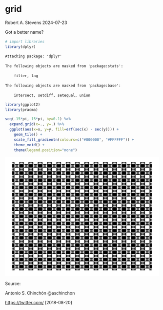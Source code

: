grid
================
Robert A. Stevens
2024-07-23

Got a better name?

``` r
# import libraries
library(dplyr)
```


    Attaching package: 'dplyr'

    The following objects are masked from 'package:stats':

        filter, lag

    The following objects are masked from 'package:base':

        intersect, setdiff, setequal, union

``` r
library(ggplot2)
library(pracma)
```

``` r
seq(-15*pi, 15*pi, by=0.1) %>%
  expand.grid(x=., y=.) %>%
  ggplot(aes(x=x, y=y, fill=erf(sec(x) - sec(y)))) +
    geom_tile() +
    scale_fill_gradientn(colours=c("#000000", "#FFFFFF")) +
    theme_void() +
    theme(legend.position="none")
```

![](grid_files/figure-gfm/unnamed-chunk-3-1.png)<!-- -->

Source:

Antonio S. Chinchón @aschinchon

<https://twitter.com/> \[2018-08-20\]
